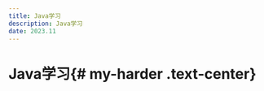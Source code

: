 ```yaml
---
title: Java学习
description: Java学习
date: 2023.11
---
```


<!--@include: ../help.md-->

# Java学习{# my-harder .text-center}

<style>
    .text-center {
        text-align: center;
    }
</style>